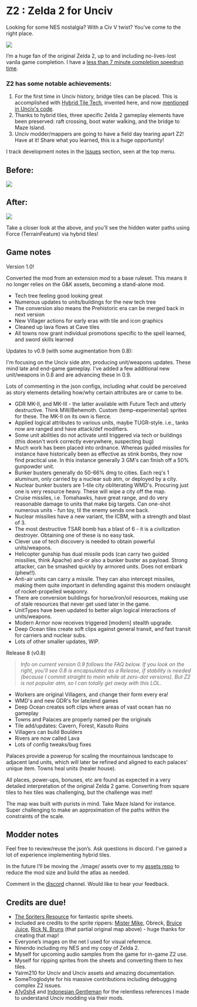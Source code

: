 
# Z2 : Zelda 2 for Unciv

Looking for some NES nostalgia? With a Civ V twist? You’ve come to the right place.

![](https://raw.githubusercontent.com/hackedpassword/Z2/main/preview.png)


I’m a huge fan of the original Zelda 2, up to and including no-lives-lost vanila game completion. I have a [less than 7 minute completion speedrun time](https://youtu.be/uHrhG_AkObw).

### Z2 has some notable achievements:

1. For the first time in Unciv history, bridge tiles can be placed. This is accomplished with [Hybrid Tile Tech](HybridTileTech.md), invented here, and now [mentioned in Unciv's code](https://github.com/yairm210/Unciv/blob/11108112b513da41fe80875c01332650455f1196/core/src/com/unciv/models/ruleset/validation/RulesetValidator.kt#L352).
2. Thanks to hybrid tiles, three specific Zelda 2 gameplay elements have been preserved: raft crossing, boot water walking, and the bridge to Maze Island.
3. Unciv modder/mappers are going to have a field day tearing apart Z2! Have at it! Share what you learned, this is a huge opportunity!

I track development notes in the [Issues](https://github.com/hackedpassword/Z2/issues) section, seen at the top menu.

## Before:

![](https://raw.githubusercontent.com/hackedpassword/Unciv-Assets/main/Images/Z2/Z2_before.png)

## After:
![](https://raw.githubusercontent.com/hackedpassword/Unciv-Assets/main/Images/Z2/Screenshot_20231006_182203.jpg)

Take a closer look at the above, and you'll see the hidden water paths using Force (TerrainFeature) via hybrid tiles! 

## Game notes

Version 1.0!

Converted the mod from an extension mod to a base ruleset. This means it no longer relies on the G&K assets, becoming a stand-alone mod.

- Tech tree feeling good looking great
- Numerous updates to units/buildings for the new tech tree
- The conversion also means the Prehistoric era can be merged back in next version
- New Villager actions for early eras with tile and icon graphics
- Cleaned up lava flows at Cave tiles
- All towns now grant individual promotions specific to the spell learned, and sword skills learned

Updates to v0.9 (with some augmentation from 0.8):

I'm focusing on the Unciv side atm, producing unit/weapons updates. These mind late and end-game gameplay. I've added a few additional new unit/weapons in 0.8 and are advancing these in 0.9.

Lots of commenting in the json configs, including what could be perceived as story elements detailing how/why certain attributes are or came to be.

- GDR MK-II, and MK-III - the latter available with Future Tech and utterly destructive. Think MW/Behemoth. Custom (temp-experimental) sprites for these. The MK-II on its own is fierce.
- Applied logical attributes to various units, maybe TUGR-style. i.e., tanks now are ranged and have attack/def modifiers.
- Some unit abilities do not activate until triggered via tech or buildings (this doesn't work correctly everywhere, suspecting bug)
- Much work has been placed into ordnance. Whereas guided missiles for instance have historically been as effective as stink bombs, they now find practical use. In this instance generally 3 GM's can finish off a 50% gunpowder unit.
- Bunker busters generally do 50-66% dmg to cities. Each req's 1 aluminum, only carried by a nuclear sub atm, or deployed by a city.
- Nuclear bunker busters are 1-tile city obliterating WMD's. Procuring just one is very resource heavy. These will wipe a city off the map.
- Cruise missiles, i.e. Tomahawks, have great range, and do very reasonable damage to units that make big targets. Can one-shot numerous units - fun toy, til the enemy sends one back.
- Nuclear missilies have a new variant, the ICBM, with a strength and blast of 3.
- The most destructive TSAR bomb has a blast of 6 - it is a civilization destroyer. Obtaining one of these is no easy task.
- Clever use of tech discovery is needed to obtain powerful units/weapons.
- Helicopter gunship has dual missile pods (can carry two guided missilies, think Apache) and-or also a bunker buster as payload. Strong attacker, can be smashed quickly by armored units. Does not embark (phew!!).
- Anti-air units can carry a missile. They can also intercept missiles, making them quite important in defending against this modern onslaught of rocket-propelled weaponry.
- There are conversion buildings for horse/iron/oil resources, making use of stale resources that never get used later in the game.
- UnitTypes have been updated to better align logical interactions of units/weapons.
- Modern Armor now receives triggered [modern] stealth upgrade.
- Deep Ocean tiles create soft clips against general transit, and fast transit for carriers and nuclear subs.
- Lots of other smaller updates, WIP.

Release 8 (v0.8)

> _Info on current version 0.9 follows the FAQ below. If you look on the right, you'll see 0.8 is encapsulated as a Release, if stability is needed (because I commit straight to main while at zero-dot versions). But Z2 is not popular atm, so I can totally get away with this LOL._

- Workers are original Villagers, and change their form every era!
- WMD's and new GDR's for late/end games
- Deep Ocean creates soft clips where areas of vast ocean has no gameplay
- Towns and Palaces are properly named per the originals
- Tile add/updates: Cavern, Forest, Kasuto Ruins
- Villagers can build Boulders
- Rivers are now called Lava
- Lots of config tweaks/bug fixes

Palaces provide a powerup for scaling the mountainous landscape to adjacent land units, which will later be refined and aligned to each palaces' unique item. Towns heal units (healer house).

All places, power-ups, bonuses, etc are found as expected in a very detailed interpretation of the original Zelda 2 game. Converting from square tiles to hex tiles was challenging, but the challenge was met!

The map was built with purists in mind. Take Maze Island for instance. Super challenging to make an approximation of the paths within the constraints of the scale.

## Modder notes

Feel free to review/reuse the json’s. Ask questions in discord. I've gained a lot of experience implementing hybrid tiles.

In the future I’ll be moving the ./image/ assets over to my [assets repo](https://github.com/hackedpassword/Unciv-Assets/images/Z2/) to reduce the mod size and build the atlas as needed.

Comment in the [discord](https://discord.com/channels/586194543280390151/1138883296835682324) channel. Would like to hear your feedback.


## Credits are due!

- [The Spriters Resource]( https://www.spriters-resource.com/) for fantastic sprite sheets.
- Included are credits to the sprite rippers: [Mister Mike](https://www.spriters-resource.com/submitter/MisterMike/), Obreck, [Bruice Juice](https://retrogamezone.co.uk/zelda2.htm), [Rick N. Bruns](https://www.pinterest.com/snesmaster/) (that partial original map above) - huge thanks for creating that map!
- Everyone’s images on the net I used for visual reference.
- Ninendo including my NES and my copy of Zelda 2.
- Myself for upcoming audio samples from the game for in-game Z2 use.
- Myself for ripping sprites from the sheets and converting them to hex tiles.
- Yairm210 for Unciv and Unciv assets and amazing documentation.
- SomeTroglodyte for his massive contributions including debugging complex Z2 issues.
- [A1y0sh4](https://github.com/A1y0sh4/The-Great-Unciv-Rework) and [Indonesian Gentleman](https://github.com/carriontrooper/Alpha-Frontier) for the relentless references I made to understand Unciv modding via their mods.
